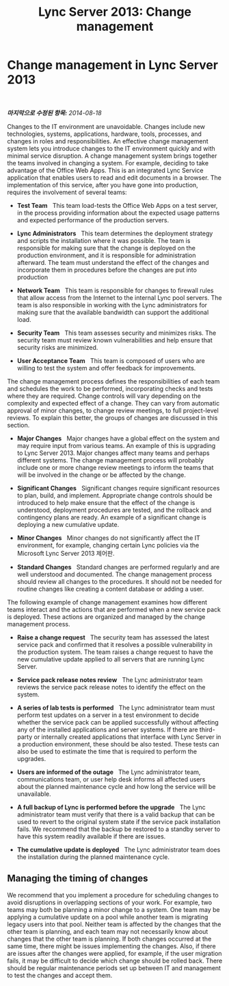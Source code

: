 ﻿---
title: 'Lync Server 2013: Change management'
TOCTitle: Change management
ms:assetid: 73c774f5-c12f-4c72-be73-e07dc745b994
ms:mtpsurl: https://technet.microsoft.com/ko-kr/library/Dn720336(v=OCS.15)
ms:contentKeyID: 62221653
ms.date: 08/24/2015
mtps_version: v=OCS.15
ms.translationtype: HT
---

# Change management in Lync Server 2013

 

_**마지막으로 수정된 항목:** 2014-08-18_

Changes to the IT environment are unavoidable. Changes include new technologies, systems, applications, hardware, tools, processes, and changes in roles and responsibilities. An effective change management system lets you introduce changes to the IT environment quickly and with minimal service disruption. A change management system brings together the teams involved in changing a system. For example, deciding to take advantage of the Office Web Apps. This is an integrated Lync Service application that enables users to read and edit documents in a browser. The implementation of this service, after you have gone into production, requires the involvement of several teams:

  - **Test Team**   This team load-tests the Office Web Apps on a test server, in the process providing information about the expected usage patterns and expected performance of the production servers.

  - **Lync Administrators**   This team determines the deployment strategy and scripts the installation where it was possible. The team is responsible for making sure that the change is deployed on the production environment, and it is responsible for administration afterward. The team must understand the effect of the changes and incorporate them in procedures before the changes are put into production

  - **Network Team**   This team is responsible for changes to firewall rules that allow access from the Internet to the internal Lync pool servers. The team is also responsible in working with the Lync administrators for making sure that the available bandwidth can support the additional load.

  - **Security Team**   This team assesses security and minimizes risks. The security team must review known vulnerabilities and help ensure that security risks are minimized.

  - **User Acceptance Team**   This team is composed of users who are willing to test the system and offer feedback for improvements.

The change management process defines the responsibilities of each team and schedules the work to be performed, incorporating checks and tests where they are required. Change controls will vary depending on the complexity and expected effect of a change. They can vary from automatic approval of minor changes, to change review meetings, to full project-level reviews. To explain this better, the groups of changes are discussed in this section.

  - **Major Changes**   Major changes have a global effect on the system and may require input from various teams. An example of this is upgrading to Lync Server 2013. Major changes affect many teams and perhaps different systems. The change management process will probably include one or more change review meetings to inform the teams that will be involved in the change or be affected by the change.

  - **Significant Changes**   Significant changes require significant resources to plan, build, and implement. Appropriate change controls should be introduced to help make ensure that the effect of the change is understood, deployment procedures are tested, and the rollback and contingency plans are ready. An example of a significant change is deploying a new cumulative update.

  - **Minor Changes**   Minor changes do not significantly affect the IT environment, for example, changing certain Lync policies via the Microsoft Lync Server 2013 제어판.

  - **Standard Changes**   Standard changes are performed regularly and are well understood and documented. The change management process should review all changes to the procedures. It should not be needed for routine changes like creating a content database or adding a user.

The following example of change management examines how different teams interact and the actions that are performed when a new service pack is deployed. These actions are organized and managed by the change management process.

  - **Raise a change request**   The security team has assessed the latest service pack and confirmed that it resolves a possible vulnerability in the production system. The team raises a change request to have the new cumulative update applied to all servers that are running Lync Server.

  - **Service pack release notes review**   The Lync administrator team reviews the service pack release notes to identify the effect on the system.

  - **A series of lab tests is performed**   The Lync administrator team must perform test updates on a server in a test environment to decide whether the service pack can be applied successfully without affecting any of the installed applications and server systems. If there are third-party or internally created applications that interface with Lync Server in a production environment, these should be also tested. These tests can also be used to estimate the time that is required to perform the upgrades.

  - **Users are informed of the outage**   The Lync administrator team, communications team, or user help desk informs all affected users about the planned maintenance cycle and how long the service will be unavailable.

  - **A full backup of Lync is performed before the upgrade**   The Lync administrator team must verify that there is a valid backup that can be used to revert to the original system state if the service pack installation fails. We recommend that the backup be restored to a standby server to have this system readily available if there are issues.

  - **The cumulative update is deployed**   The Lync administrator team does the installation during the planned maintenance cycle.

## Managing the timing of changes

We recommend that you implement a procedure for scheduling changes to avoid disruptions in overlapping sections of your work. For example, two teams may both be planning a minor change to a system. One team may be applying a cumulative update on a pool while another team is migrating legacy users into that pool. Neither team is affected by the changes that the other team is planning, and each team may not necessarily know about changes that the other team is planning. If both changes occurred at the same time, there might be issues implementing the changes. Also, if there are issues after the changes were applied, for example, if the user migration fails, it may be difficult to decide which change should be rolled back. There should be regular maintenance periods set up between IT and management to test the changes and accept them.

